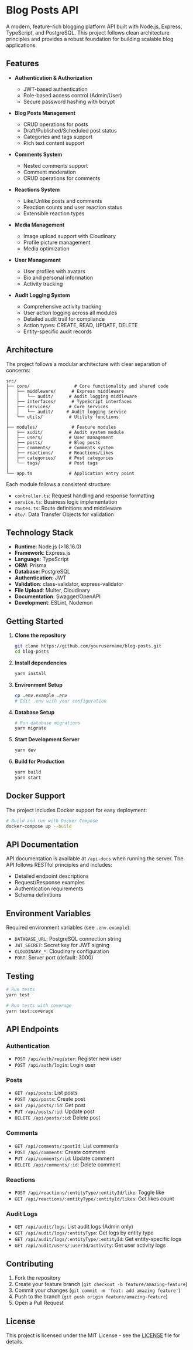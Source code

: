 # Blog Posts API

A modern, feature-rich blogging platform API built with Node.js, Express, TypeScript, and PostgreSQL. This project follows clean architecture principles and provides a robust foundation for building scalable blog applications.

## Features

- **Authentication & Authorization**
  - JWT-based authentication
  - Role-based access control (Admin/User)
  - Secure password hashing with bcrypt

- **Blog Posts Management**
  - CRUD operations for posts
  - Draft/Published/Scheduled post status
  - Categories and tags support
  - Rich text content support

- **Comments System**
  - Nested comments support
  - Comment moderation
  - CRUD operations for comments

- **Reactions System**
  - Like/Unlike posts and comments
  - Reaction counts and user reaction status
  - Extensible reaction types

- **Media Management**
  - Image upload support with Cloudinary
  - Profile picture management
  - Media optimization

- **User Management**
  - User profiles with avatars
  - Bio and personal information
  - Activity tracking

- **Audit Logging System**
  - Comprehensive activity tracking
  - User action logging across all modules
  - Detailed audit trail for compliance
  - Action types: CREATE, READ, UPDATE, DELETE
  - Entity-specific audit records

## Architecture

The project follows a modular architecture with clear separation of concerns:

```
src/
├── core/                 # Core functionality and shared code
│   ├── middleware/      # Express middleware
│   │   └── audit/      # Audit logging middleware
│   ├── interfaces/      # TypeScript interfaces
│   ├── services/       # Core services
│   │   └── audit/     # Audit logging service
│   └── utils/          # Utility functions
│
├── modules/             # Feature modules
│   ├── audit/          # Audit system module
│   ├── users/          # User management
│   ├── posts/          # Blog posts
│   ├── comments/       # Comments system
│   ├── reactions/      # Reactions/Likes
│   ├── categories/     # Post categories
│   └── tags/           # Post tags
│
└── app.ts              # Application entry point
```

Each module follows a consistent structure:
- `controller.ts`: Request handling and response formatting
- `service.ts`: Business logic implementation
- `routes.ts`: Route definitions and middleware
- `dto/`: Data Transfer Objects for validation

## Technology Stack

- **Runtime**: Node.js (>18.16.0)
- **Framework**: Express.js
- **Language**: TypeScript
- **ORM**: Prisma
- **Database**: PostgreSQL
- **Authentication**: JWT
- **Validation**: class-validator, express-validator
- **File Upload**: Multer, Cloudinary
- **Documentation**: Swagger/OpenAPI
- **Development**: ESLint, Nodemon

## Getting Started

1. **Clone the repository**
   ```bash
   git clone https://github.com/yourusername/blog-posts.git
   cd blog-posts
   ```

2. **Install dependencies**
   ```bash
   yarn install
   ```

3. **Environment Setup**
   ```bash
   cp .env.example .env
   # Edit .env with your configuration
   ```

4. **Database Setup**
   ```bash
   # Run database migrations
   yarn migrate
   ```

5. **Start Development Server**
   ```bash
   yarn dev
   ```

6. **Build for Production**
   ```bash
   yarn build
   yarn start
   ```

## Docker Support

The project includes Docker support for easy deployment:

```bash
# Build and run with Docker Compose
docker-compose up --build
```

## API Documentation

API documentation is available at `/api-docs` when running the server. The API follows RESTful principles and includes:

- Detailed endpoint descriptions
- Request/Response examples
- Authentication requirements
- Schema definitions

## Environment Variables

Required environment variables (see `.env.example`):
- `DATABASE_URL`: PostgreSQL connection string
- `JWT_SECRET`: Secret key for JWT signing
- `CLOUDINARY_*`: Cloudinary configuration
- `PORT`: Server port (default: 3000)

## Testing

```bash
# Run tests
yarn test

# Run tests with coverage
yarn test:coverage
```

## API Endpoints

### Authentication
- `POST /api/auth/register`: Register new user
- `POST /api/auth/login`: Login user

### Posts
- `GET /api/posts`: List posts
- `POST /api/posts`: Create post
- `GET /api/posts/:id`: Get post
- `PUT /api/posts/:id`: Update post
- `DELETE /api/posts/:id`: Delete post

### Comments
- `GET /api/comments/:postId`: List comments
- `POST /api/comments`: Create comment
- `PUT /api/comments/:id`: Update comment
- `DELETE /api/comments/:id`: Delete comment

### Reactions
- `POST /api/reactions/:entityType/:entityId/like`: Toggle like
- `GET /api/reactions/:entityType/:entityId/likes`: Get likes count

### Audit Logs
- `GET /api/audit/logs`: List audit logs (Admin only)
- `GET /api/audit/logs/:entityType`: Get logs by entity type
- `GET /api/audit/logs/:entityType/:entityId`: Get entity-specific logs
- `GET /api/audit/users/:userId/activity`: Get user activity logs

## Contributing

1. Fork the repository
2. Create your feature branch (`git checkout -b feature/amazing-feature`)
3. Commit your changes (`git commit -m 'feat: add amazing feature'`)
4. Push to the branch (`git push origin feature/amazing-feature`)
5. Open a Pull Request

## License

This project is licensed under the MIT License - see the [LICENSE](LICENSE) file for details.
